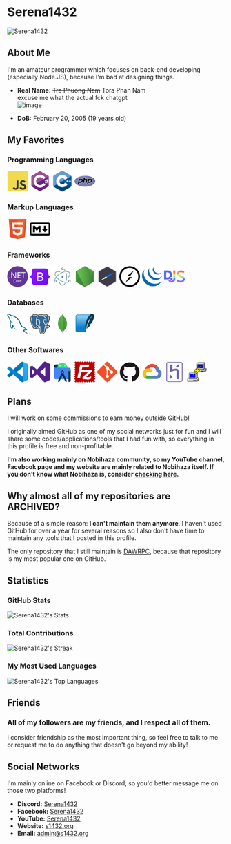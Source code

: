 # Serena1432

![Serena1432](https://diamyth.s1432.org/web_assets/img/banner.webp)

## About Me

I'm an amateur programmer which focuses on back-end developing (especially Node.JS), because I'm bad at designing things.

* **Real Name:** ~~Tra Phuong Nam~~ Tora Phan Nam<br>excuse me what the actual fck chatgpt<br>![image](https://github.com/user-attachments/assets/212fe70e-7632-4bd7-b8c5-fce3b32b2082)

* **DoB:** February 20, 2005 (19 years old)

## My Favorites

### Programming Languages

<img style="width: auto; height: 48px" src="https://raw.githubusercontent.com/devicons/devicon/master/icons/javascript/javascript-original.svg" /> <img style="width: auto; height: 48px" src="https://raw.githubusercontent.com/devicons/devicon/master/icons/csharp/csharp-original.svg" /> <img style="width: auto; height: 48px" src="https://raw.githubusercontent.com/devicons/devicon/master/icons/cplusplus/cplusplus-original.svg" /> <img style="width: auto; height: 48px" src="https://raw.githubusercontent.com/devicons/devicon/master/icons/php/php-original.svg" />

### Markup Languages

<img style="width: auto; height: 48px" src="https://raw.githubusercontent.com/devicons/devicon/master/icons/html5/html5-original.svg" /> <img style="width: auto; height: 48px" src="https://raw.githubusercontent.com/devicons/devicon/master/icons/markdown/markdown-original.svg" />

### Frameworks

<img style="width: auto; height: 48px" src="https://raw.githubusercontent.com/devicons/devicon/master/icons/dotnetcore/dotnetcore-original.svg" /> <img style="width: auto; height: 48px" src="https://raw.githubusercontent.com/devicons/devicon/master/icons/bootstrap/bootstrap-original.svg" /> <img style="width: auto; height: 48px" src="https://raw.githubusercontent.com/devicons/devicon/master/icons/electron/electron-original.svg" /> <img style="width: auto; height: 48px" src="https://raw.githubusercontent.com/devicons/devicon/master/icons/nodejs/nodejs-original.svg" /> <img style="width: auto; height: 48px" src="https://raw.githubusercontent.com/devicons/devicon/master/icons/nodewebkit/nodewebkit-original.svg" /> <img style="width: auto; height: 48px" src="https://raw.githubusercontent.com/devicons/devicon/master/icons/socketio/socketio-original.svg" /> <img style="width: auto; height: 48px" src="https://raw.githubusercontent.com/devicons/devicon/master/icons/jquery/jquery-original.svg" /> <img style="width: auto; height: 48px" src="https://raw.githubusercontent.com/devicons/devicon/master/icons/discordjs/discordjs-original.svg" />

### Databases

<img style="width: auto; height: 48px" src="https://raw.githubusercontent.com/devicons/devicon/master/icons/mysql/mysql-original.svg" /> <img style="width: auto; height: 48px" src="https://raw.githubusercontent.com/devicons/devicon/master/icons/postgresql/postgresql-original.svg" /> <img style="width: auto; height: 48px" src="https://raw.githubusercontent.com/devicons/devicon/master/icons/mongodb/mongodb-original.svg" /> <img style="width: auto; height: 48px" src="https://raw.githubusercontent.com/devicons/devicon/master/icons/sqlite/sqlite-original.svg" />

### Other Softwares

<img style="width: auto; height: 48px" src="https://raw.githubusercontent.com/devicons/devicon/master/icons/vscode/vscode-original.svg" /> <img style="width: auto; height: 48px" src="https://raw.githubusercontent.com/devicons/devicon/master/icons/visualstudio/visualstudio-plain.svg" /> <img style="width: auto; height: 48px" src="https://raw.githubusercontent.com/devicons/devicon/master/icons/androidstudio/androidstudio-original.svg" /> <img style="width: auto; height: 48px" src="https://raw.githubusercontent.com/devicons/devicon/master/icons/filezilla/filezilla-plain.svg" /> <img style="width: auto; height: 48px" src="https://raw.githubusercontent.com/devicons/devicon/master/icons/git/git-original.svg" /> <img style="width: auto; height: 48px" src="https://raw.githubusercontent.com/devicons/devicon/master/icons/github/github-original.svg" /> <img style="width: auto; height: 48px" src="https://raw.githubusercontent.com/devicons/devicon/master/icons/googlecloud/googlecloud-original.svg" /> <img style="width: auto; height: 48px" src="https://raw.githubusercontent.com/devicons/devicon/master/icons/heroku/heroku-original.svg" /> <img style="width: auto; height: 48px" src="https://raw.githubusercontent.com/devicons/devicon/master/icons/putty/putty-original.svg" />

## Plans

I will work on some commissions to earn money outside GitHub!

I originally aimed GitHub as one of my social networks just for fun and I will share some codes/applications/tools that I had fun with, so everything in this profile is free and non-profitable.

**I'm also working mainly on Nobihaza community, so my YouTube channel, Facebook page and my website are mainly related to Nobihaza itself. If you don't know what Nobihaza is, consider [checking here](https://rpgm.fandom.com/wiki/Doraemon:_Nobita%27s_Resident_Evil).**

## Why almost all of my repositories are ARCHIVED?

Because of a simple reason: **I can't maintain them anymore**. I haven't used GitHub for over a year for several reasons so I also don't have time to maintain any tools that I posted in this profile.

The only repository that I still maintain is [DAWRPC](https://github.com/Serena1432/DAWRPC), because that repository is my most popular one on GitHub.

## Statistics

### GitHub Stats

![Serena1432's Stats](https://github-readme-stats.vercel.app/api?username=Serena1432&theme=vue-dark&show_icons=true&hide_border=true&count_private=true)

### Total Contributions

![Serena1432's Streak](https://github-readme-streak-stats.herokuapp.com/?user=Serena1432&theme=vue-dark&hide_border=true)

### My Most Used Languages

![Serena1432's Top Languages](https://github-readme-stats.vercel.app/api/top-langs/?username=Serena1432&theme=vue-dark&show_icons=true&hide_border=true&layout=compact)

## Friends

### All of my followers are my friends, and I respect all of them.

I consider friendship as the most important thing, so feel free to talk to me or request me to do anything that doesn't go beyond my ability!

## Social Networks

I'm mainly online on Facebook or Discord, so you'd better message me on those two platforms!

* **Discord:** [Serena1432](https://discord.com/users/693107293516070944)
* **Facebook:** [Serena1432](https://fb.me/Serena1432)
* **YouTube:** [Serena1432](https://youtube.com/@Serena1432)
* **Website:** [s1432.org](https://s1432.org)
* **Email:** [admin@s1432.org](mailto:admin@s1432.org)
